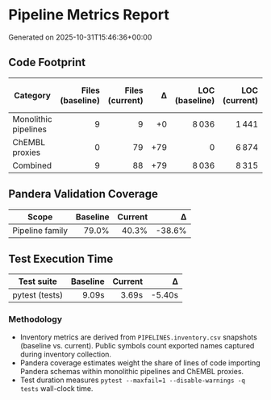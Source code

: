 # Pipeline Metrics Report

Generated on 2025-10-31T15:46:36+00:00

## Code Footprint

| Category | Files (baseline) | Files (current) | Δ | LOC (baseline) | LOC (current) | Δ | Public symbols (baseline) | Public symbols (current) | Δ |
| --- | ---: | ---: | ---: | ---: | ---: | ---: | ---: | ---: | ---: |
| Monolithic pipelines | 9 | 9 | +0 | 8 036 | 1 441 | -6 595 | 31 | 27 | -4 |
| ChEMBL proxies | 0 | 79 | +79 | 0 | 6 874 | +6 874 | 0 | 109 | +109 |
| Combined | 9 | 88 | +79 | 8 036 | 8 315 | +279 | 31 | 136 | +105 |

## Pandera Validation Coverage

| Scope | Baseline | Current | Δ |
| --- | ---: | ---: | ---: |
| Pipeline family | 79.0% | 40.3% | -38.6% |

## Test Execution Time

| Test suite | Baseline | Current | Δ |
| --- | ---: | ---: | ---: |
| pytest (tests) | 9.09s | 3.69s | -5.40s |

### Methodology

- Inventory metrics are derived from `PIPELINES.inventory.csv` snapshots (baseline vs. current). Public symbols count exported names captured during inventory collection.
- Pandera coverage estimates weight the share of lines of code importing Pandera schemas within monolithic pipelines and ChEMBL proxies.
- Test duration measures `pytest --maxfail=1 --disable-warnings -q tests` wall-clock time.
